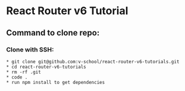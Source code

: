 # React Router v6 Tutorial

## Command to clone repo:
  ### Clone with SSH:
    * git clone git@github.com:v-school/react-router-v6-tutorials.git
    * cd react-router-v6-tutorials
    * rm -rf .git
    * code .
    * run npm install to get dependencies